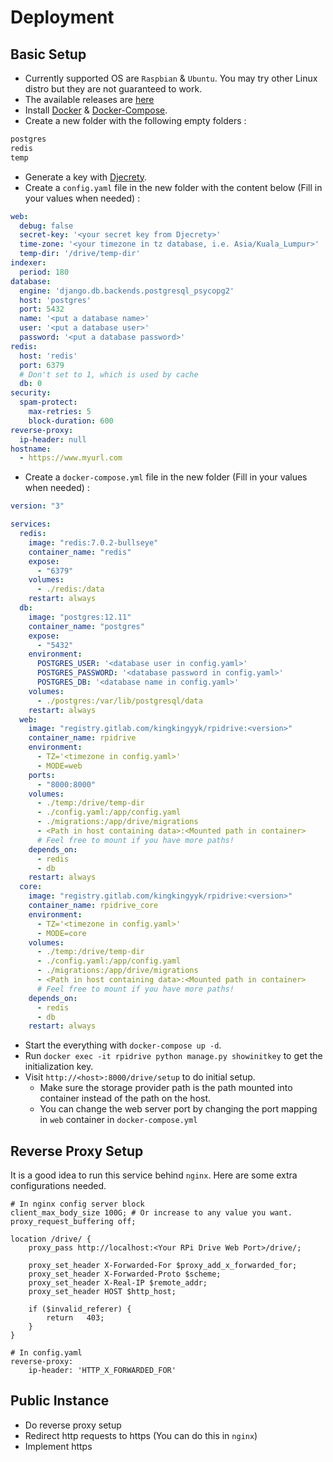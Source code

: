 # Deployment

## Basic Setup
* Currently supported OS are `Raspbian` & `Ubuntu`. You may try other Linux distro but they are not guaranteed to work.
* The available releases are [here](https://gitlab.com/kingkingyyk/RPiDrive/container_registry/1473316)
* Install [Docker](https://docs.docker.com/engine/install/) & [Docker-Compose](https://docs.docker.com/compose/install/).
* Create a new folder with the following empty folders :
```bash
postgres
redis
temp
```
* Generate a key with [Djecrety](https://djecrety.ir/).
* Create a `config.yaml` file in the new folder with the content below (Fill in your values when needed) :
```yaml
web:
  debug: false
  secret-key: '<your secret key from Djecrety>'
  time-zone: '<your timezone in tz database, i.e. Asia/Kuala_Lumpur>'
  temp-dir: '/drive/temp-dir'
indexer:
  period: 180
database:
  engine: 'django.db.backends.postgresql_psycopg2'
  host: 'postgres'
  port: 5432
  name: '<put a database name>'
  user: '<put a database user>'
  password: '<put a database password>'
redis:
  host: 'redis'
  port: 6379
  # Don't set to 1, which is used by cache
  db: 0 
security:
  spam-protect:
    max-retries: 5
    block-duration: 600
reverse-proxy:
  ip-header: null
hostname:
  - https://www.myurl.com
```
* Create a `docker-compose.yml` file in the new folder (Fill in your values when needed) :
```yaml
version: "3"

services:
  redis:
    image: "redis:7.0.2-bullseye"
    container_name: "redis"
    expose:
      - "6379"
    volumes:
      - ./redis:/data
    restart: always
  db:
    image: "postgres:12.11"
    container_name: "postgres"
    expose:
      - "5432"
    environment:
      POSTGRES_USER: '<database user in config.yaml>'
      POSTGRES_PASSWORD: '<database password in config.yaml>'
      POSTGRES_DB: '<database name in config.yaml>'
    volumes:
      - ./postgres:/var/lib/postgresql/data
    restart: always
  web:
    image: "registry.gitlab.com/kingkingyyk/rpidrive:<version>"
    container_name: rpidrive
    environment:
      - TZ='<timezone in config.yaml>'
      - MODE=web
    ports:
      - "8000:8000"
    volumes:
      - ./temp:/drive/temp-dir
      - ./config.yaml:/app/config.yaml
      - ./migrations:/app/drive/migrations
      - <Path in host containing data>:<Mounted path in container>
      # Feel free to mount if you have more paths!
    depends_on:
      - redis
      - db
    restart: always
  core:
    image: "registry.gitlab.com/kingkingyyk/rpidrive:<version>"
    container_name: rpidrive_core
    environment:
      - TZ='<timezone in config.yaml>'
      - MODE=core
    volumes:
      - ./temp:/drive/temp-dir
      - ./config.yaml:/app/config.yaml
      - ./migrations:/app/drive/migrations
      - <Path in host containing data>:<Mounted path in container>
      # Feel free to mount if you have more paths!
    depends_on:
      - redis
      - db
    restart: always
```
* Start the everything with `docker-compose up -d`.
* Run `docker exec -it rpidrive python manage.py showinitkey` to get the initialization key.
* Visit `http://<host>:8000/drive/setup` to do initial setup.
   * Make sure the storage provider path is the path mounted into container instead of the path on the host.
   * You can change the web server port by changing the port mapping in `web` container in `docker-compose.yml`

## Reverse Proxy Setup
It is a good idea to run this service behind `nginx`. Here are some extra configurations needed.

```
# In nginx config server block
client_max_body_size 100G; # Or increase to any value you want.
proxy_request_buffering off;

location /drive/ {
    proxy_pass http://localhost:<Your RPi Drive Web Port>/drive/;

    proxy_set_header X-Forwarded-For $proxy_add_x_forwarded_for;
    proxy_set_header X-Forwarded-Proto $scheme;
    proxy_set_header X-Real-IP $remote_addr;
    proxy_set_header HOST $http_host;

    if ($invalid_referer) {
        return   403;
    }
}
```
```
# In config.yaml
reverse-proxy:
    ip-header: 'HTTP_X_FORWARDED_FOR'
```

## Public Instance
* Do reverse proxy setup
* Redirect http requests to https (You can do this in `nginx`)
* Implement https

